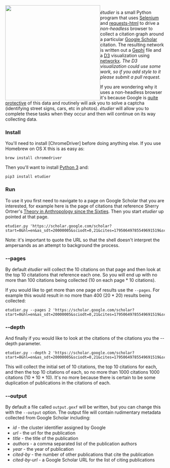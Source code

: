 <img style="float: left;" height=300 src="https://raw.githubusercontent.com/edsu/etudier/master/example/output.png">

*étudier* is a small Python program that uses [Selenium] and [requests-html] to
drive a *non-headless* browser to collect a citation graph around a particular
[Google Scholar] citation. The resulting network is written out a [Gephi] file
and a [D3] visualization using [networkx]. *The D3 visualization could use some
work, so if you add style to it please submit a pull request.*

If you are wondering why it uses a non-headless browser it's because Google is
[quite protective] of this data and routinely will ask you to solve a captcha
(identifying street signs, cars, etc in photos).  *étudier* will allow you to
complete these tasks when they occur and then will continue on its way
collecting data.

### Install

You'll need to install [ChromeDriver] before doing anything else. If you use
Homebrew on OS X this is as easy as:

    brew install chromedriver

Then you'll want to install [Python 3] and:

    pip3 install etudier

### Run

To use it you first need to navigate to a page on Google Scholar that you are
interested, for example here is the page of citations that reference Sherry
Ortner's [Theory in Anthropology since the Sixties]. Then you start *etudier* up
pointed at that page.

    etudier.py 'https://scholar.google.com/scholar?start=0&hl=en&as_sdt=20000005&sciodt=0,21&cites=17950649785549691519&scipsc='

Note: it's important to quote the URL so that the shell doesn't interpret the
ampersands as an attempt to background the process.

### --pages

By default *étudier* will collect the 10 citations on that page and then look at
the top 10 citatations that reference each one. So you will end up with no more
than 100 citations being collected (10 on each page * 10 citations).

If you would like to get more than one page of results use the `--pages`. For
example this would result in no more than 400 (20 * 20) results being collected:

    etudier.py --pages 2 'https://scholar.google.com/scholar?start=0&hl=en&as_sdt=20000005&sciodt=0,21&cites=17950649785549691519&scipsc=' 

### --depth

And finally if you would like to look at the citations of the citations you the
--depth parameter. 

    etudier.py --depth 2 'https://scholar.google.com/scholar?start=0&hl=en&as_sdt=20000005&sciodt=0,21&cites=17950649785549691519&scipsc='

This will collect the initial set of 10 citations, the top 10 citations for
each, and then the top 10 citations of each, so no more than 1000 citations 1000
citations (10 * 10 * 10). It's no more because there is certain to be some
duplication of publications in the citations of each.

### --output

By default a file called `output.gexf` will be written, but you can change this
with the `--output` option. The output file will contain rudimentary metadata
collected from Google Scholar including:

- *id* - the cluster identifier assigned by Google
- *url* - the url for the publication
- *title* - the title of the publication
- *authors* - a comma separated list of the publication authors
- *year* - the year of publication
- *cited-by* - the number of other publications that cite the publication
- *cited-by-url* - a Google Scholar URL for the list of citing publications

[Theory in Anthropology since the Sixties]: https://scholar.google.com/scholar?hl=en&as_sdt=20000005&sciodt=0,21&cites=17950649785549691519&scipsc=
[Google Scholar]: https://scholar.google.com
[Selenium]: https://docs.seleniumhq.org/
[requests-html]: http://html.python-requests.org/
[quite protective]: https://www.quora.com/Are-there-technological-or-logistical-challenges-that-explain-why-Google-does-not-have-an-official-API-for-Google-Scholar
[Gephi]: https://gephi.org/
[networkx]: https://networkx.github.io/
[D3]: https://d3js.org/
[Python 3]: https://www.python.org/downloads/
